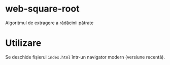 web-square-root
===============

Algoritmul de extragere a rădăcinii pătrate

Utilizare
=========

Se deschide fișierul `index.html` într-un navigator modern (versiune recentă).
